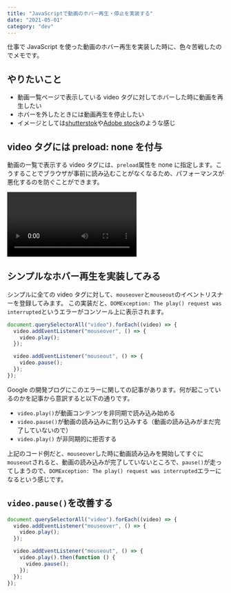 ```yaml
---
title: "JavaScriptで動画のホバー再生・停止を実装する"
date: "2021-05-01"
category: "dev"
---
```


仕事で JavaScript を使った動画のホバー再生を実装した時に、色々苦戦したのでメモです。

## やりたいこと

- 動画一覧ページで表示している video タグに対してホバーした時に動画を再生したい
- ホバーを外したときには動画再生を停止したい
- イメージとしては[shutterstok](https://www.shutterstock.com/ja/video/featured/Together-Again-Stock-Footage-294196007)や[Adobe stock](https://stock.adobe.com/jp/collections/UUcTLZzjqflZi38Tr6tjCc2py2yjOI2j)のような感じ

## video タグには preload: none を付与

動画の一覧で表示する video タグには、`preload`属性を none に指定します。こうすることでブラウザが事前に読み込むことがなくなるため、パフォーマンスが悪化するのを防ぐことができます。

[<video>: The Video Embed element - HTML: HyperText Markup Language | MDN](https://developer.mozilla.org/en-US/docs/Web/HTML/Element/video)

## シンプルなホバー再生を実装してみる

シンプルに全ての video タグに対して、`mouseover`と`mouseout`のイベントリスナーを登録してみます。
この実装だと、`DOMException: The play() request was interrupted`というエラーがコンソール上に表示されます。

```js
document.querySelectorAll("video").forEach((video) => {
  video.addEventListener("mouseover", () => {
    video.play();
  });

  video.addEventListener("mouseout", () => {
    video.pause();
  });
});
```

Google の開発ブログにこのエラーに関しての記事があります。何が起こっているのかを記事から意訳すると以下の通りです。

- `video.play()`が動画コンテンツを非同期で読み込み始める
- `video.pause()`が動画の読み込みに割り込みする（動画の読み込みがまだ完了していないので）
- `video.play()` が非同期的に拒否する

上記のコード例だと、`mouseover`した時に動画読み込みを開始してすぐに`mouseout`されると、動画の読み込みが完了していないところで、`pause()`が走ってしまうので、`DOMException: The play() request was interrupted`エラーになるという感じです。

## `video.pause()`を改善する

```js
document.querySelectorAll("video").forEach((video) => {
  video.addEventListener("mouseover", () => {
    video.play();
  });

  video.addEventListener("mouseout", () => {
    video.play().then(function () {
      video.pause();
    });
  });
});
```
